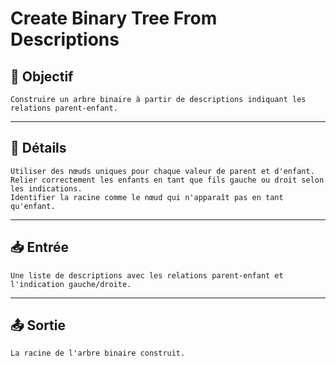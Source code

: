 # Create Binary Tree From Descriptions

## 🎯 Objectif

    Construire un arbre binaire à partir de descriptions indiquant les relations parent-enfant.

---

## 📝 Détails

    Utiliser des nœuds uniques pour chaque valeur de parent et d'enfant.
    Relier correctement les enfants en tant que fils gauche ou droit selon les indications.
    Identifier la racine comme le nœud qui n'apparaît pas en tant qu'enfant.

---

## 📥 Entrée

    Une liste de descriptions avec les relations parent-enfant et l'indication gauche/droite.

---

## 📤 Sortie

    La racine de l'arbre binaire construit.

